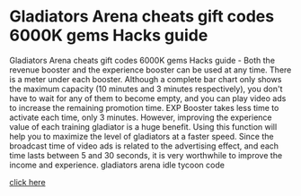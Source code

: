 # Gladiators Arena cheats gift codes 6000K gems Hacks guide

Gladiators Arena cheats gift codes 6000K gems Hacks guide - Both the revenue booster and the experience booster can be used at any time. There is a meter under each booster. Although a complete bar chart only shows the maximum capacity (10 minutes and 3 minutes respectively), you don't have to wait for any of them to become empty, and you can play video ads to increase the remaining promotion time. EXP Booster takes less time to activate each time, only 3 minutes. However, improving the experience value of each training gladiator is a huge benefit. Using this function will help you to maximize the level of gladiators at a faster speed. Since the broadcast time of video ads is related to the advertising effect, and each time lasts between 5 and 30 seconds, it is very worthwhile to improve the income and experience. gladiators arena idle tycoon code

[click here](https://dengmod.cyou/gladiators-arena/)
